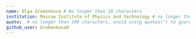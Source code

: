 ```yaml
---
name: Olga Grebenkova # No longer than 28 characters
institution: Moscow Institute of Physics and technology # no longer than 58 characters
quote:  # no longer than 100 characters, avoid using quotes(") to guarantee the format remains the same.
github_user: GrebenkovaO
---
```

